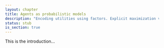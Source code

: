 ```yaml
---
layout: chapter
title: Agents as probabilistic models
description: "Encoding utilities using factors. Explicit maximization vs. softmax with planning as inference. Relation between math and programs."
status: stub
is_section: true
---
```


This is the introduction...